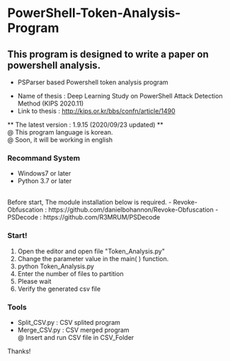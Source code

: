 # PowerShell-Token-Analysis-Program
## This program is designed to write a paper on powershell analysis.
- PSParser based Powershell token analysis program

* Name of thesis : Deep Learning Study on PowerShell Attack Detection Method (KIPS 2020.11) <br/>
* Link to thesis : http://kips.or.kr/bbs/confn/article/1490 <br/>

** The latest version : 1.9.15 (2020/09/23 updated) ** <br/>
  @ This program language is korean. <br/>
  @ Soon, it will be working in english <br/>


### Recommand System
- Windows7 or later
- Python 3.7 or later
<br/>
Before start, The module installation below is required. 
- Revoke-Obfuscation : https://github.com/danielbohannon/Revoke-Obfuscation
- PSDecode : https://github.com/R3MRUM/PSDecode
<br/>

### Start!
1. Open the editor and open file "Token_Analysis.py"
2. Change the parameter value in the main( ) function.
2. python Token_Analysis.py
3. Enter the number of files to partition
4. Please wait
5. Verify the generated csv file

### Tools
- Split_CSV.py : CSV splited program
- Merge_CSV.py : CSV merged program <br/>
@ Insert and run CSV file in CSV_Folder


Thanks!

